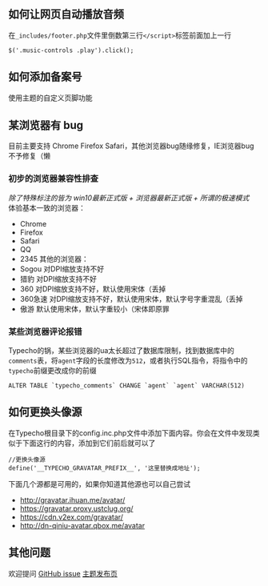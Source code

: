 ## 如何让网页自动播放音频

在`_includes/footer.php`文件里倒数第三行`</script>`标签前面加上一行

    $('.music-controls .play').click();

## 如何添加备案号

使用主题的自定义页脚功能

## 某浏览器有 bug

目前主要支持 Chrome Firefox Safari，其他浏览器bug随缘修复，IE浏览器bug不予修复（懒

### 初步的浏览器兼容性排查

*除了特殊标注的皆为 win10最新正式版 + 浏览器最新正式版 + 所谓的极速模式*  
体验基本一致的浏览器：
- Chrome
- Firefox
- Safari
- QQ
- 2345
其他的浏览器：
- Sogou 对DPI缩放支持不好
- 猎豹 对DPI缩放支持不好
- 360 对DPI缩放支持不好，默认使用宋体（丢掉
- 360急速 对DPI缩放支持不好，默认使用宋体，默认字号字重混乱（丢掉
- 傲游 默认使用宋体，默认字重较小（宋体即原罪

### 某些浏览器评论报错

Typecho的锅，某些浏览器的ua太长超过了数据库限制，找到数据库中的`comments`表，将`agent`字段的长度修改为`512`，或者执行SQL指令，将指令中的`typecho`前缀更改成你的前缀
```
ALTER TABLE `typecho_comments` CHANGE `agent` `agent` VARCHAR(512)
```

## 如何更换头像源

在Typecho根目录下的config.inc.php文件中添加下面内容。你会在文件中发现类似于下面这行的内容，添加到它们前后就可以了
```
//更换头像源
define('__TYPECHO_GRAVATAR_PREFIX__', '这里替换成地址');
```
下面几个源都是可用的，如果你知道其他源也可以自己尝试

- http://gravatar.ihuan.me/avatar/
- https://gravatar.proxy.ustclug.org/
- https://cdn.v2ex.com/gravatar/
- http://dn-qiniu-avatar.qbox.me/avatar

## 其他问题

欢迎提问 [GitHub issue](https://github.com/MuZhou233/Morecho-Typecho/issues) [主题发布页](https://mosarin.tech/morecho.html)